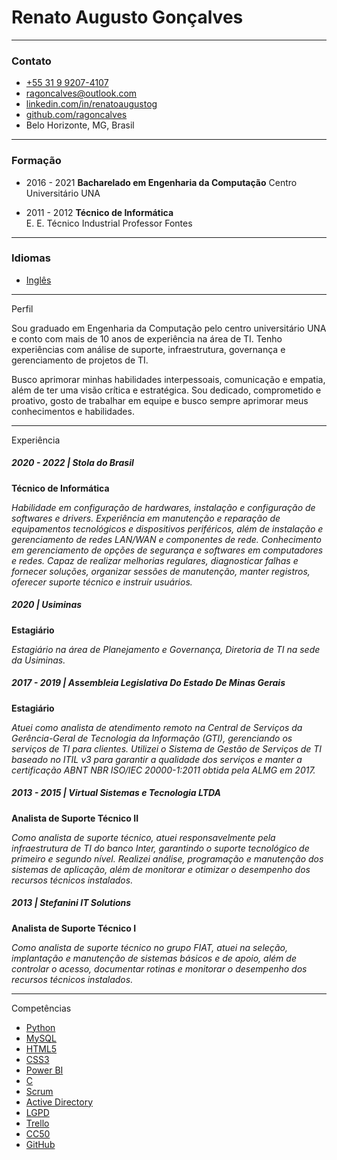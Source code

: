 # Renato Augusto Gonçalves   
___

### Contato

*   [+55 31 9 9207-4107](https://wa.me/5531992074107)
*   [ragoncalves@outlook.com](mailto:ragoncalves@outlook.com)
*   [linkedin.com/in/renatoaugustog](https://www.linkedin.com/in/renatoaugustog/)
*   [github.com/ragoncalves](https://github.com/ragoncalves)
*   Belo Horizonte, MG, Brasil
___

### Formação

*   2016 - 2021
    **Bacharelado em Engenharia da Computação** 
    Centro Universitário UNA



*   2011 - 2012
    **Técnico de Informática**  
    E. E. Técnico Industrial Professor Fontes

___  
### Idiomas

*   [Inglês](https://www.efset.org/cert/sf5DgQ)
___

Perfil


Sou graduado em Engenharia da Computação pelo centro universitário UNA e conto com mais de 10 anos de experiência na área de TI. Tenho experiências com análise de suporte, infraestrutura, governança e gerenciamento de projetos de TI.  
  
Busco aprimorar minhas habilidades interpessoais, comunicação e empatia, além de ter uma visão crítica e estratégica. Sou dedicado, comprometido e proativo, gosto de trabalhar em equipe e busco sempre aprimorar meus conhecimentos e habilidades.
___

Experiência


##### 2020 - 2022 | Stola do Brasil 
**Técnico de Informática**

*Habilidade em configuração de hardwares, instalação e configuração de softwares e drivers. Experiência em manutenção e reparação de equipamentos tecnológicos e dispositivos periféricos, além de instalação e gerenciamento de redes LAN/WAN e componentes de rede. Conhecimento em gerenciamento de opções de segurança e softwares em computadores e redes. Capaz de realizar melhorias regulares, diagnosticar falhas e fornecer soluções, organizar sessões de manutenção, manter registros, oferecer suporte técnico e instruir usuários.*


##### 2020 | Usiminas
**Estagiário**

*Estagiário na área de Planejamento e Governança, Diretoria de TI na sede da Usiminas.*


##### 2017 - 2019 | Assembleia Legislativa Do Estado De Minas Gerais
**Estagiário**

*Atuei como analista de atendimento remoto na Central de Serviços da Gerência-Geral de Tecnologia da Informação (GTI), gerenciando os serviços de TI para clientes. Utilizei o Sistema de Gestão de Serviços de TI baseado no ITIL v3 para garantir a qualidade dos serviços e manter a certificação ABNT NBR ISO/IEC 20000-1:2011 obtida pela ALMG em 2017.*


##### 2013 - 2015 | Virtual Sistemas e Tecnologia LTDA
**Analista de Suporte Técnico II**

*Como analista de suporte técnico, atuei responsavelmente pela infraestrutura de TI do banco Inter, garantindo o suporte tecnológico de primeiro e segundo nível. Realizei análise, programação e manutenção dos sistemas de aplicação, além de monitorar e otimizar o desempenho dos recursos técnicos instalados.*


##### 2013 | Stefanini IT Solutions
**Analista de Suporte Técnico I**

*Como analista de suporte técnico no grupo FIAT, atuei na seleção, implantação e manutenção de sistemas básicos e de apoio, além de controlar o acesso, documentar rotinas e monitorar o desempenho dos recursos técnicos instalados.*
___

Competências


*   [Python](https://www.udemy.com/certificate/UC-04e32867-bf50-4c59-9261-d8e3d86479cd)
*   [MySQL](https://www.udemy.com/certificate/UC-732489e2-8d67-4091-9260-0d84411f548c/)
*   [HTML5](none.pdf)
*   [CSS3](none.pdf)
*   [Power BI](https://www.udemy.com/certificate/UC-795e0295-5411-4d1c-8341-56855ccd85d1/)
*   [C](https://www.udemy.com/certificate/UC-77d20356-d60f-4e37-ba5d-9c620b3db726/)
*   [Scrum](https://www.udemy.com/certificate/UC-3752f3bc-3f5d-42ac-9ade-dc635677146a/)
*   [Active Directory](https://www.udemy.com/certificate/UC-e374a9cb-34f8-4e47-b855-a386f34e3fdd/)
*   [LGPD](https://www.udemy.com/certificate/UC-13e5a63f-38a4-4ecc-8fd1-7e88a90a3d29/)
*   [Trello](https://www.udemy.com/certificate/UC-7c870709-03a1-4919-a55a-60aec3d271fd/)
*   [CC50](cc50.pdf)
*   [GitHub](https://www.udemy.com/certificate/UC-b1749887-3824-49d6-bb92-90d903e254ec/)